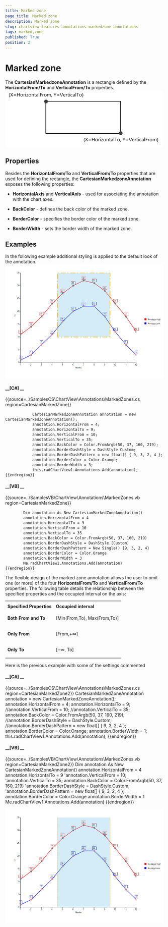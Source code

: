 ```yaml
---
title: Marked zone
page_title: Marked zone
description: Marked zone
slug: chartview-features-annotations-markedzone-annotations
tags: marked,zone
published: True
position: 2
---
```


# Marked zone



The __CartesianMarkedzoneAnnotation__ is a rectangle defined by the __HorizontalFrom/To__ and __VerticalFrom/To__ properties.
      ![chartview-annotations-markedzone-annotations 001](images/chartview-annotations-markedzone-annotations001.png)

## Properties

Besides the __HorizontalFrom/To__ and __VerticalFrom/To__ properties that are used for defining the rectangle, the __CartesianMarkedzoneAnnotation__ exposes the following properties:
      

* __HorizontalAxis__ and __VerticalAxis__ - used for associating the annotation with the chart axes.
          

* __BackColor__ - defines the back color of the marked zone.
          

* __BorderColor__ - specifies the border color of the marked zone.
          

* __BorderWidth__ - sets the border width of the marked zone.
          

## Examples

In the following example additional styling is applied to the default look of the annotation.
      ![chartview-annotations-markedzone-annotations 002](images/chartview-annotations-markedzone-annotations002.png)

#### __[C#] __

{{source=..\SamplesCS\ChartView\Annotations\MarkedZones.cs region=CartesianMarkedZone}}
	
	            CartesianMarkedZoneAnnotation annotation = new CartesianMarkedZoneAnnotation();
	            annotation.HorizontalFrom = 4;
	            annotation.HorizontalTo = 9;
	            annotation.VerticalFrom = 10;
	            annotation.VerticalTo = 35;
	            annotation.BackColor = Color.FromArgb(50, 37, 160, 219);
	            annotation.BorderDashStyle = DashStyle.Custom;
	            annotation.BorderDashPattern = new float[] { 9, 3, 2, 4 };
	            annotation.BorderColor = Color.Orange;
	            annotation.BorderWidth = 3;
	            this.radChartView1.Annotations.Add(annotation);
	{{endregion}}



#### __[VB] __

{{source=..\SamplesVB\ChartView\Annotations\MarkedZones.vb region=CartesianMarkedZone}}
	
	        Dim annotation As New CartesianMarkedZoneAnnotation()
	        annotation.HorizontalFrom = 4
	        annotation.HorizontalTo = 9
	        annotation.VerticalFrom = 10
	        annotation.VerticalTo = 35
	        annotation.BackColor = Color.FromArgb(50, 37, 160, 219)
	        annotation.BorderDashStyle = DashStyle.[Custom]
	        annotation.BorderDashPattern = New Single() {9, 3, 2, 4}
	        annotation.BorderColor = Color.Orange
	        annotation.BorderWidth = 3
	        Me.radChartView1.Annotations.Add(annotation)
	{{endregion}}



The flexible design of the marked zone annotation allows the user to omit one (or more) of the four __HorizontalFrom/To__ and __VerticalFrom/To__ properties. 
        The following table details the relationship between the specified properties and the occupied interval on the axis:
      
<table><th><tr><td>

<b>
                Specified Properties
              </b></td><td>

<b>
                Occupied interval
              </b></td></tr></th><tr><td>

<b>Both From and To</b></td><td>

[Min(From,To), Max(From,To)]
            </td></tr><tr><td>

<b>Only From</b></td><td>

[From,+∞]
            </td></tr><tr><td>

<b>Only To</b></td><td>

[-∞, To]
            </td></tr></table>

Here is the previous example with some of the settings commented
      

#### __[C#] __

{{source=..\SamplesCS\ChartView\Annotations\MarkedZones.cs region=CartesianMarkedZone2}}
	            CartesianMarkedZoneAnnotation annotation = new CartesianMarkedZoneAnnotation();
	            annotation.HorizontalFrom = 4;
	            annotation.HorizontalTo = 9;
	            //annotation.VerticalFrom = 10;
	            //annotation.VerticalTo = 35;
	            annotation.BackColor = Color.FromArgb(50, 37, 160, 219);
	            //annotation.BorderDashStyle = DashStyle.Custom;
	            //annotation.BorderDashPattern = new float[] { 9, 3, 2, 4 };
	            annotation.BorderColor = Color.Orange;
	            annotation.BorderWidth = 1;
	            this.radChartView1.Annotations.Add(annotation);
	{{endregion}}



#### __[VB] __

{{source=..\SamplesVB\ChartView\Annotations\MarkedZones.vb region=CartesianMarkedZone2}}
	        Dim annotation As New CartesianMarkedZoneAnnotation()
	        annotation.HorizontalFrom = 4
	        annotation.HorizontalTo = 9
	        'annotation.VerticalFrom = 10;
	        'annotation.VerticalTo = 35;
	        annotation.BackColor = Color.FromArgb(50, 37, 160, 219)
	        'annotation.BorderDashStyle = DashStyle.Custom;
	        'annotation.BorderDashPattern = new float[] { 9, 3, 2, 4 };
	        annotation.BorderColor = Color.Orange
	        annotation.BorderWidth = 1
	        Me.radChartView1.Annotations.Add(annotation)
	{{endregion}}

![chartview-annotations-markedzone-annotations 003](images/chartview-annotations-markedzone-annotations003.png)
